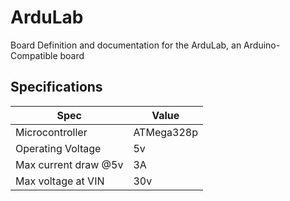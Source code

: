 # ArduLab
Board Definition and documentation for the ArduLab, an Arduino-Compatible board

## Specifications
| Spec | Value |
| --------------- | ---------- |
| Microcontroller | ATMega328p |
| Operating Voltage | 5v |
| Max current draw @5v | 3A |
| Max voltage at VIN | 30v |
